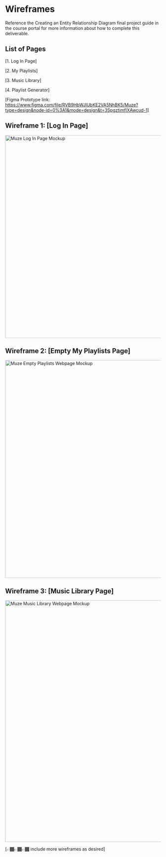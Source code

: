 # Wireframes

Reference the Creating an Entity Relationship Diagram final project guide in the course portal for more information about how to complete this deliverable.

## List of Pages

[1. Log In Page]

[2. My Playlists]

[3. Music Library]

[4. Playlist Generator]
 
[Figma Prototype link: https://www.figma.com/file/RVB9HbWJlUbKE2VA5NhBK5/Muze?type=design&node-id=0%3A1&mode=design&t=3SpgztimfIXAwcud-1]

## Wireframe 1: [Log In Page]

<img width="654" alt="Muze Log In Page Mockup" src="https://github.com/Justin5802/web103_finalproject/assets/93137213/4f2257ac-c90b-4e03-b8d9-85878f5cb344">


## Wireframe 2: [Empty My Playlists Page]

<img width="702" alt="Muze Empty Playlists Webpage Mockup" src="https://github.com/Justin5802/web103_finalproject/assets/93137213/70414843-3554-41cf-bb68-c664e2b9b450">


## Wireframe 3: [Music Library Page]

<img width="779" alt="Muze Music Library Webpage Mockup" src="https://github.com/Justin5802/web103_finalproject/assets/93137213/ccbde7b1-c4c8-4c1c-ac86-c6de932ad5e4">


[👉🏾👉🏾👉🏾 include more wireframes as desired]
